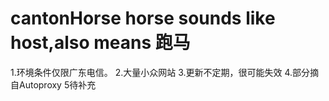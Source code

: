 cantonHorse
horse sounds like host,also means 跑马
===========
1.环境条件仅限广东电信。
2.大量小众网站
3.更新不定期，很可能失效
4.部分摘自Autoproxy
5待补充
